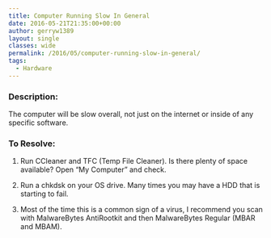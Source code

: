 ```yaml
---
title: Computer Running Slow In General
date: 2016-05-21T21:35:00+00:00
author: gerryw1389
layout: single
classes: wide
permalink: /2016/05/computer-running-slow-in-general/
tags:
  - Hardware
---
```

<!--more-->

### Description:

The computer will be slow overall, not just on the internet or inside of any specific software.

### To Resolve:

1. Run CCleaner and TFC (Temp File Cleaner). Is there plenty of space available? Open &#8220;My Computer&#8221; and check.

2. Run a chkdsk on your OS drive. Many times you may have a HDD that is starting to fail.

3. Most of the time this is a common sign of a virus, I recommend you scan with MalwareBytes AntiRootkit and then MalwareBytes Regular (MBAR and MBAM).